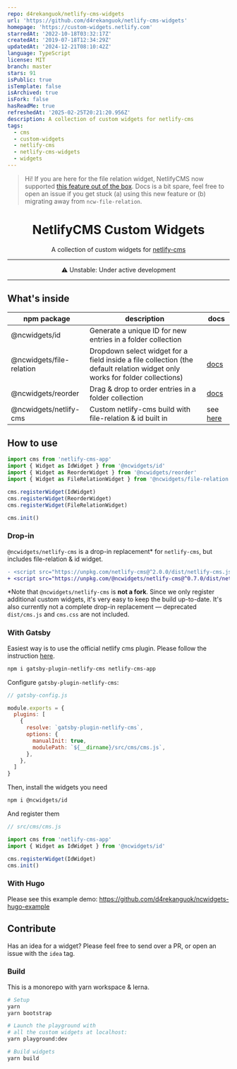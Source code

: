 ```yaml
---
repo: d4rekanguok/netlify-cms-widgets
url: 'https://github.com/d4rekanguok/netlify-cms-widgets'
homepage: 'https://custom-widgets.netlify.com'
starredAt: '2022-10-18T03:32:17Z'
createdAt: '2019-07-18T12:34:29Z'
updatedAt: '2024-12-21T08:10:42Z'
language: TypeScript
license: MIT
branch: master
stars: 91
isPublic: true
isTemplate: false
isArchived: true
isFork: false
hasReadMe: true
refreshedAt: '2025-02-25T20:21:20.956Z'
description: A collection of custom widgets for netlify-cms
tags:
  - cms
  - custom-widgets
  - netlify-cms
  - netlify-cms-widgets
  - widgets
---
```


> Hi! If you are here for the file relation widget, NetlifyCMS now supported [this feature out of the box](https://www.netlifycms.org/docs/widgets/#relation). Docs is a bit spare, feel free to open an issue if you get stuck (a) using this new feature or (b) migrating away from `ncw-file-relation`. 


<h1 align="center">NetlifyCMS Custom Widgets</h1>

<p align="center">A collection of custom widgets for <a href="https://www.netlifycms.org/">netlify-cms</a></p>

---

<p align="center">⚠ Unstable: Under active development</p>

---

## What's inside

npm package | description | docs
---|---|---
@ncwidgets/id | Generate a unique ID for new entries in a folder collection | 
@ncwidgets/file-relation | Dropdown select widget for a field inside a file collection (the default relation widget only works for folder collections) | [docs](packages/widget-file-relation/readme.md)
@ncwidgets/reorder | Drag & drop to order entries in a folder collection | [docs](packages/widget-reorder/readme.md)
@ncwidgets/netlify-cms | Custom netlify-cms build with file-relation & id built in | see [here](#drop-in)


## How to use

```js
import cms from 'netlify-cms-app'
import { Widget as IdWidget } from '@ncwidgets/id'
import { Widget as ReorderWidget } from '@ncwidgets/reorder'
import { Widget as FileRelationWidget } from '@ncwidgets/file-relation'

cms.registerWidget(IdWidget)
cms.registerWidget(ReorderWidget)
cms.registerWidget(FileRelationWidget)

cms.init()
```

### Drop-in

`@ncwidgets/netlify-cms` is a drop-in replacement* for `netlify-cms`, but includes file-relation & id widget.

```diff
- <script src="https://unpkg.com/netlify-cms@^2.0.0/dist/netlify-cms.js"></script>
+ <script src="https://unpkg.com/@ncwidgets/netlify-cms@^0.7.0/dist/netlify-cms.js"></script>
```

\*Note that `@ncwidgets/netlify-cms` is **not a fork**. Since we only register additional custom widgets, it's very easy to keep the build up-to-date. It's also currently not a complete drop-in replacement — deprecated `dist/cms.js` and `cms.css` are not included.

### With Gatsby
Easiest way is to use the official netlify cms plugin. Please follow the instruction [here](https://github.com/gatsbyjs/gatsby/tree/master/packages/gatsby-plugin-netlify-cms).

```sh
npm i gatsby-plugin-netlify-cms netlify-cms-app
```

Configure `gatsby-plugin-netlify-cms`:

```js
// gatsby-config.js

module.exports = {
  plugins: [
    {
      resolve: `gatsby-plugin-netlify-cms`,
      options: {
        manualInit: true,
        modulePath: `${__dirname}/src/cms/cms.js`,
      },
    },
  ]
}

```

Then, install the widgets you need
```sh
npm i @ncwidgets/id
```

And register them

```js
// src/cms/cms.js

import cms from 'netlify-cms-app'
import { Widget as IdWidget } from '@ncwidgets/id'

cms.registerWidget(IdWidget)
cms.init()
```

### With Hugo
Please see this example demo: https://github.com/d4rekanguok/ncwidgets-hugo-example

## Contribute

Has an idea for a widget? Please feel free to send over a PR, or open an issue with the `idea` tag.

### Build
This is a monorepo with yarn workspace & lerna.

```bash
# Setup
yarn
yarn bootstrap

# Launch the playground with 
# all the custom widgets at localhost:
yarn playground:dev

# Build widgets
yarn build
```
